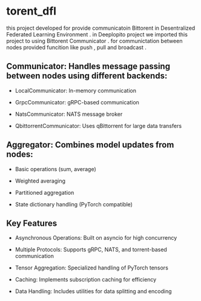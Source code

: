 # torent_dfl

this project developed for provide communicatoin Bittorent in Desentralized Federated Learning Environment . in Deeplopito project we imported this project to using Bittorent Communicator . 
for communictation between nodes provided funcition like push , pull and broadcast .

## Communicator: Handles message passing between nodes using different backends:

* LocalCommunicator: In-memory communication

* GrpcCommunicator: gRPC-based communication

* NatsCommunicator: NATS message broker

* QbittorrentCommunicator: Uses qBittorrent for large data transfers


## Aggregator: Combines model updates from nodes:

* Basic operations (sum, average)

* Weighted averaging

* Partitioned aggregation

* State dictionary handling (PyTorch compatible)

## Key Features
* Asynchronous Operations: Built on asyncio for high concurrency

* Multiple Protocols: Supports gRPC, NATS, and torrent-based communication

* Tensor Aggregation: Specialized handling of PyTorch tensors

* Caching: Implements subscription caching for efficiency

* Data Handling: Includes utilities for data splitting and encoding
 
